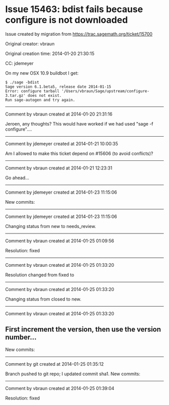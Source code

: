 # Issue 15463: bdist fails because configure is not downloaded

Issue created by migration from https://trac.sagemath.org/ticket/15700

Original creator: vbraun

Original creation time: 2014-01-20 21:30:15

CC:  jdemeyer

On my new OSX 10.9 buildbot I get:

```
$ ./sage -bdist
Sage version 6.1.beta5, release date 2014-01-15
Error: configure tarball '/Users/vbraun/Sage/upstream/configure-3.tar.gz' does not exist.
Run sage-autogen and try again.
```



---

Comment by vbraun created at 2014-01-20 21:31:16

Jeroen, any thoughts? This would have worked if we had used "sage -f configure"....


---

Comment by jdemeyer created at 2014-01-21 10:00:35

Am I allowed to make this ticket depend on #15606 (to avoid conflicts)?


---

Comment by vbraun created at 2014-01-21 12:23:31

Go ahead...


---

Comment by jdemeyer created at 2014-01-23 11:15:06

New commits:


---

Comment by jdemeyer created at 2014-01-23 11:15:06

Changing status from new to needs_review.


---

Comment by vbraun created at 2014-01-25 01:09:56

Resolution: fixed


---

Comment by vbraun created at 2014-01-25 01:33:20

Resolution changed from fixed to 


---

Comment by vbraun created at 2014-01-25 01:33:20

Changing status from closed to new.


---

Comment by vbraun created at 2014-01-25 01:33:20

First increment the version, then use the version number...
----
New commits:


---

Comment by git created at 2014-01-25 01:35:12

Branch pushed to git repo; I updated commit sha1. New commits:


---

Comment by vbraun created at 2014-01-25 01:39:04

Resolution: fixed
